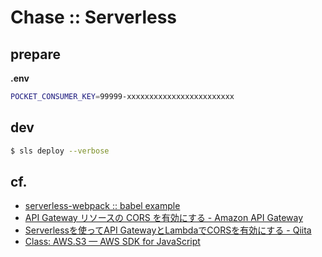 Chase :: Serverless
===================


## prepare

__.env__
```bash
POCKET_CONSUMER_KEY=99999-xxxxxxxxxxxxxxxxxxxxxxxx
```


## dev

```bash
$ sls deploy --verbose
```


## cf.

- [serverless-webpack :: babel example](https://github.com/serverless-heaven/serverless-webpack/tree/master/examples/babel)
- [API Gateway リソースの CORS を有効にする \- Amazon API Gateway](https://docs.aws.amazon.com/ja_jp/apigateway/latest/developerguide/how-to-cors.html)
- [Serverlessを使ってAPI GatewayとLambdaでCORSを有効にする \- Qiita](https://qiita.com/maaz118/items/e20b64f088fbead07206)
- [Class: AWS\.S3 — AWS SDK for JavaScript](https://docs.aws.amazon.com/AWSJavaScriptSDK/latest/AWS/S3.html)
